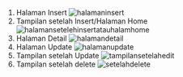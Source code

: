 1. Halaman Insert
![halamaninsert](https://github.com/user-attachments/assets/aa0d421d-71b6-4552-b049-05cde70a72eb)
2. Tampilan setelah Insert/Halaman Home
![halamansetelehinsertatauhalamhome](https://github.com/user-attachments/assets/237bd938-5b4c-4382-89b1-3974c0920156)
3. Halaman Detail
![halamandetail](https://github.com/user-attachments/assets/f5fb8ced-2d81-4e94-b86e-d1276799730f)
4. Halaman Update
![halamanupdate](https://github.com/user-attachments/assets/674e90b1-76e7-4c91-a9f4-abb551f21900)
5. Tampilan setelah Update
![tampilansetelahedit](https://github.com/user-attachments/assets/c84dc090-50b9-4d86-bdb0-bd727f70bde7)
6. Tampilan setelah delete
![setelahdelete](https://github.com/user-attachments/assets/c9160fad-d5e5-42e6-ac20-491f33914829)
